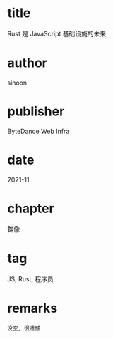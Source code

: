 # title
Rust 是 JavaScript 基础设施的未来

# author
sinoon

# publisher
ByteDance Web Infra

# date
2021-11

# chapter
群像

# tag
JS, Rust, 程序员

# remarks
`没空, 很遗憾`
